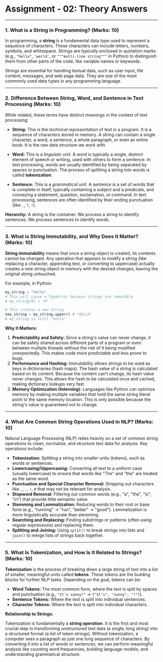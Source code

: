 # Assignment - 02: Theory Answers

---

### 1. What is a String in Programming? (Marks: 10)

In programming, a **string** is a fundamental data type used to represent a sequence of characters. These characters can include letters, numbers, symbols, and whitespace. Strings are typically enclosed in quotation marks (e.g., `"hello"`, `'world'`, or `"""multi-line string"""` in Python) to distinguish them from other parts of the code, like variable names or keywords.

Strings are essential for handling textual data, such as user input, file content, messages, and web page data. They are one of the most commonly used data types in any programming language.

---

### 2. Difference Between String, Word, and Sentence in Text Processing (Marks: 10)

While related, these terms have distinct meanings in the context of text processing:

*   **String:** This is the *technical representation* of text in a program. It is a sequence of characters stored in memory. A string can contain a single character, a word, a sentence, a whole paragraph, or even an entire book. It is the raw data structure we work with.

*   **Word:** This is a *linguistic unit*. A word is typically a single, distinct element of speech or writing, used with others to form a sentence. In text processing, words are usually identified by being separated by spaces or punctuation. The process of splitting a string into words is called **tokenization**.

*   **Sentence:** This is a *grammatical unit*. A sentence is a set of words that is complete in itself, typically containing a subject and a predicate, and conveying a statement, question, exclamation, or command. In text processing, sentences are often identified by their ending punctuation (like `.`, `?`, `!`).

**Hierarchy:** A string is the container. We process a string to identify sentences. We process sentences to identify words.

---

### 3. What is String Immutability, and Why Does It Matter? (Marks: 10)

**String immutability** means that once a string object is created, its contents cannot be changed. Any operation that appears to modify a string (like replacing a character, appending text, or converting to uppercase) actually creates a *new* string object in memory with the desired changes, leaving the original string untouched.

For example, in Python:
```python
my_string = "hello"
# This will cause a TypeError because strings are immutable
# my_string[0] = "H"

# This creates a new string
new_string = my_string.upper() # "HELLO"
# my_string is still "hello"
```

**Why It Matters:**

1.  **Predictability and Safety:** Since a string's value can never change, it can be safely shared across different parts of a program or even between multiple threads without the risk of it being modified unexpectedly. This makes code more predictable and less prone to bugs.
2.  **Performance and Hashing:** Immutability allows strings to be used as keys in dictionaries (hash maps). The hash value of a string is calculated based on its content. Because the content can't change, its hash value never changes. This allows the hash to be calculated once and cached, making dictionary lookups very fast.
3.  **Memory Optimization (Interning):** Languages like Python can optimize memory by making multiple variables that hold the same string literal point to the same memory location. This is only possible because the string's value is guaranteed not to change.

---

### 4. What Are Common String Operations Used in NLP? (Marks: 10)

Natural Language Processing (NLP) relies heavily on a set of common string operations to clean, normalize, and structure text data for analysis. Key operations include:

*   **Tokenization:** Splitting a string into smaller units (tokens), such as words or sentences.
*   **Lowercasing/Uppercasing:** Converting all text to a uniform case (usually lowercase) to ensure that words like "The" and "the" are treated as the same word.
*   **Punctuation and Special Character Removal:** Stripping out characters like `,`, `.`, `!`, `#` that may not be relevant for analysis.
*   **Stopword Removal:** Filtering out common words (e.g., "a", "the", "is", "in") that provide little semantic value.
*   **Stemming and Lemmatization:** Reducing words to their root or base form (e.g., "running" -> "run", "better" -> "good"). Lemmatization is more linguistically accurate than stemming.
*   **Searching and Replacing:** Finding substrings or patterns (often using regular expressions) and replacing them.
*   **Splitting and Joining:** Using `split()` to break strings into lists and `join()` to merge lists of strings back together.

---

### 5. What Is Tokenization, and How Is It Related to Strings? (Marks: 10)

**Tokenization** is the process of breaking down a large string of text into a list of smaller, meaningful units called **tokens**. These tokens are the building blocks for further NLP tasks. Depending on the goal, tokens can be:

*   **Word Tokens:** The most common form, where the text is split by spaces and punctuation (e.g., `"It's sunny!"` -> `["It's", "sunny", "!"]`).
*   **Sentence Tokens:** Where the text is split into individual sentences.
*   **Character Tokens:** Where the text is split into individual characters.

**Relationship to Strings:**

Tokenization is fundamentally a **string operation**. It is the first and most crucial step in transforming unstructured text data (a single, long string) into a structured format (a list of token strings). Without tokenization, a computer sees a paragraph as just one long sequence of characters. By converting it into a list of words or sentences, we can perform meaningful analysis like counting word frequencies, building language models, and understanding grammatical structure.
